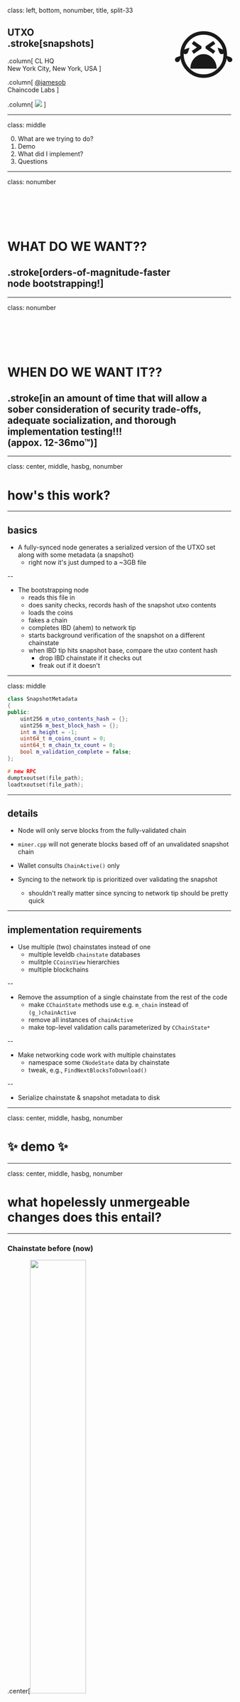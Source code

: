
class: left, bottom, nonumber, title, split-33


## UTXO<br> .stroke[snapshots]

.column[
CL HQ<br /> New York City, New York, USA
]

.column[
[@jamesob](https://twitter.com/jamesob)<br />Chaincode Labs
]

.column[
<img class="bottom right chaincode-img" src="https://chaincode.com/img/chaincode.jpg" />
]

---

class: middle

0. What are we trying to do?
0. Demo
0. What did I implement?
0. Questions

<!--
0. Libs
0. Examples
   - Accepting a new block
   - Mining a block
   - Constructing a transaction
   - Looking up a transaction (`getrawtransaction`)
   - Building and maintaining a transaction index (`txindex`)
0. Future work
-->

---

class: nonumber

<div style="margin-top: 120px;"></div>

# WHAT DO WE WANT??
## .stroke[orders-of-magnitude-faster<br />node bootstrapping!]

 
---

class: nonumber

<div style="margin-top: 120px;"></div>
                          
# WHEN DO WE WANT IT??
## .stroke[in an amount of time that will allow a sober consideration of security trade-offs, adequate socialization, and thorough implementation testing!!!<br />(appox. 12-36mo™)]

---

class: center, middle, hasbg, nonumber

# how's this work?

---

## basics

- A fully-synced node generates a serialized version of the UTXO set along
  with some metadata (a snapshot)
  - right now it's just dumped to a ~3GB file

--

- The bootstrapping node 
  - reads this file in 
  - does sanity checks, records hash of the snapshot utxo contents
  - loads the coins
  - fakes a chain
  - completes IBD (ahem) to network tip
  - starts background verification of the snapshot on a different chainstate
  - when IBD tip hits snapshot base, compare the utxo content hash
    - drop IBD chainstate if it checks out
    - freak out if it doesn't
  
---

class: middle

```cpp
class SnapshotMetadata
{
public:
    uint256 m_utxo_contents_hash = {};
    uint256 m_best_block_hash = {};
    int m_height = -1;
    uint64_t m_coins_count = 0;
    uint64_t m_chain_tx_count = 0;
    bool m_validation_complete = false;
};
```

```cpp
# new RPC
dumptxoutset(file_path);
loadtxoutset(file_path);
```
 
---

## details

- Node will only serve blocks from the fully-validated chain

- `miner.cpp` will not generate blocks based off of an unvalidated snapshot
  chain

- Wallet consults `ChainActive()` only

- Syncing to the network tip is prioritized over validating the snapshot
  - shouldn't really matter since syncing to network tip should be pretty quick

---

## implementation requirements

- Use multiple (two) chainstates instead of one
  - multiple leveldb `chainstate` databases
  - mulitple `CCoinsView` hierarchies
  - multiple blockchains

--

- Remove the assumption of a single chainstate from the rest of the
  code
  - make `CChainState` methods use e.g. `m_chain` instead of `(g_)chainActive`
  - remove all instances of `chainActive`
  - make top-level validation calls parameterized by `CChainState*`

--

- Make networking code work with multiple chainstates
  - namespace some `CNodeState` data by chainstate
  - tweak, e.g., `FindNextBlocksToDownload()`

--

- Serialize chainstate & snapshot metadata to disk

---

class: center, middle, hasbg, nonumber

# ✨ demo ✨

---

class: center, middle, hasbg, nonumber

# what hopelessly unmergeable changes does this entail?

---
 
### Chainstate before (now)

.center[<img src="./img/chainstate-now.png" width="50%" /><br />.caption[Chainstate now]]
  
---

### Chainstate after (`utxo-dumpload`)

.center[<img src="./img/chainstate-after.png" width="65%" /><br />.caption[Chainstate after]]

---

### get ready to see a lot of this

```diff
  {
      // Advertise our address
-     if (fListen && !IsInitialBlockDownload())
+     if (fListen && !ActiveChainstate()->IsInitialBlockDownload())
      {
```

### and this

```diff
// FlushStateToDisk generates a ChainStateFlushed callback, which we should avoid missing
-    if (pcoinsTip != nullptr) {
-        FlushStateToDisk();
+    for (std::shared_ptr<CChainState> chainstate : g_chainstate_manager.GetAll()) {
+        FlushStateToDisk(chainstate->GetCoinsCache());
     }
```

---

class: center, middle, hasbg, nonumber

# remember how ibd works?

---

## ibd

- `SendMessages()`: if we don't have any eligible peers we're currently
  syncing headers from, assign one and send `GETHEADERS`.

--

- Peer replies with a `HEADERS` message, which we call
  `ProcessHeadersMessage()` on.

--

- `ProcessHeadersMessage()` queues a follow-on `HEADERS` request if our peer 
  sent over a message containing `MAX_HEADERS_RESULTS`.

--

- There is a clause for direct-fetching a block communicated from just-received
  headers (i.e. immediately queueing a `GETDATA`) if our tip is very recent,
  but that's not relevant here.

--

- Meanwhile in `SendMessage()`, we use `FindNextBlocksToDownload()` to request
  up to `MAX_BLOCKS_IN_TRANSIT_PER_PEER` blocks.

---

class: smallcode

## fetching blocks diff

```diff
-        if (!pto->fClient && ((fFetch && !pto->m_limited_node) || !IsInitialBlockDownload()) && state.nBlocksInFlight < MAX_BLOCKS_IN_TRANSIT_PER_PEER) {
-            std::vector<const CBlockIndex*> vToDownload;
-            NodeId staller = -1;
-            FindNextBlocksToDownload(pto->GetId(), MAX_BLOCKS_IN_TRANSIT_PER_PEER - state.nBlocksInFlight, vToDownload, staller, consensusParams);

[...]

+        std::vector<std::shared_ptr<CChainState>> chainstates_to_service;
+
+        // Service the snapshot chainstate first - more important to get to the
+        // network's tip quickly than do the background validation on the
+        // snapshot.
+        //
+        if (g_chainstate_manager.m_snapshot_chainstate) {
+            chainstates_to_service.push_back(g_chainstate_manager.m_snapshot_chainstate);
+        }
+        if (g_chainstate_manager.m_ibd_chainstate) {
+            chainstates_to_service.push_back(g_chainstate_manager.m_ibd_chainstate);
+        }
+        int requests_available = MAX_BLOCKS_IN_TRANSIT_PER_PEER - state.nBlocksInFlight;
+
+        for (std::shared_ptr<CChainState> chainstate : chainstates_to_service) {
+            if (!pto->fClient && ((fFetch && !pto->m_limited_node) || !chainstate->IsInitialBlockDownload()) && state.nBlocksInFlight < MAX_BLOCKS_IN_TRANSIT_PER_PEER) {
+                std::vector<const CBlockIndex*> vToDownload;
+                NodeId staller = -1;
+                FindNextBlocksToDownload(chainstate, pto->GetId(), requests_available, vToDownload, staller, consensusParams);

```

- Service *all* chainstates (prioritizing the snapshot)
- Parameterize `FindNextBlocksToDownload()` by chainstate
- (not shown) replace `CNodeState->pindexLastCommonBlock` for
  `chainstate_to_last_common_block`

---

class: smallcode

## which chain do I append to?

```diff
@@ -2742,7 +2801,12 @@ bool static ProcessMessage(CNode* pfrom, const std::string& strCommand, CDataStr
   // we have a chain with at least nMinimumChainWork), and we ignore
   // compact blocks with less work than our tip, it is safe to treat
   // reconstructed compact blocks as having been requested.
-  ProcessNewBlock(chainparams, pblock, /*fForceProcessing=*/true, &fNewBlock);
+  CChainState* relevant_chain;
+  {
+      LOCK(cs_main);
+      relevant_chain = g_chainstate_manager.GetChainstateForNewBlock(pblock->GetHash()).get();
+  }
+  ProcessNewBlock(relevant_chain, chainparams, pblock, /*fForceProcessing=*/true, &fNewBlock);
```
in `validation.h`:
```diff
+    /**
+     * Return the relevant chainstate for a new block.
+     *
+     * Because the use of UTXO snapshots requires the simultaneous maintenance
+     * of two chainstates, When a new block message arrives, we have to decide
+     * somehow which chain we should attempt to append it to.
+     *
+     * If our most-work chain hasn't seen the incoming blockhash, return that.
+     * Otherwise we're likely receiving a block that has already been assumed
+     * valid by the snapshot chain, so attempt to append that to the validation
+     * chain.
+     */
+    std::shared_ptr<CChainState> GetChainstateForNewBlock(const uint256& blockhash) EXCLUSIVE_LOCKS_REQUIRED(cs_main)
+    {
+        if (m_snapshot_chainstate && 
+               !m_snapshot_chainstate->m_chain.Contains(LookupBlockIndex(blockhash))) {
+            return m_snapshot_chainstate;
+        }
+        return m_ibd_chainstate;
+    }
+
+};
```

---

## the only other non-trivial changes

are in `init.cpp`:
- load snapshot metadata off disk if it exists
- do initialization for each chainstate relevant

everything else basically just refers to 
- `ChainActive()`
- `ActiveChainstate()`
- `ActiveChainstate()->GetCoinsCache()`

---

class: smallcode

<div style="position: absolute; left: 600px; top: 100px; font-size: 120px;">
😭
</div>

<pre class="remark-code" style="margin-top: 40px;">
<code class="remark-code" style="overflow: visible;">
 src/bench/block_assemble.cpp         |  15 +-
 src/bench/duplicate_inputs.cpp       |  13 +-
 src/chain.cpp                        |  15 ++
 src/chain.h                          |   3 +
 src/coins.h                          |   1 +
 src/dbwrapper.cpp                    |   7 +
 src/dbwrapper.h                      |   7 +
 src/index/base.cpp                   |  16 +-
 src/index/txindex.cpp                |   2 +-
 src/init.cpp                         | 210 +++++++++++---------
 src/interfaces/chain.cpp             |  28 +--
 src/interfaces/node.cpp              |  12 +-
 src/miner.cpp                        |   2 +-
 src/net_processing.cpp               | 277 +++++++++++++++++---------
 src/node/transaction.cpp             |   2 +-
 src/policy/fees.cpp                  |   2 +-
 src/qt/test/wallettests.cpp          |   2 +-
 src/rest.cpp                         |  27 +--
 src/rpc/blockchain.cpp               | 287 +++++++++++++++++----------
 src/rpc/mining.cpp                   |  32 +--
 src/rpc/rawtransaction.cpp           |  21 +-
 src/test/denialofservice_tests.cpp   |   4 +-
 src/test/miner_tests.cpp             |  70 +++----
 src/test/test_bitcoin.cpp            |  14 +-
 src/test/txvalidationcache_tests.cpp |  43 ++--
 src/test/validation_block_tests.cpp  |  10 +-
 src/txdb.cpp                         |   2 +-
 src/txdb.h                           |  13 +-
 src/txmempool.h                      |  12 +-
 src/utxoset.h                        |  80 ++++++++
 src/validation.cpp                   | 809 ++++++++++++++++++++++++++++++++++++++++-----------------------------------
 src/validation.h                     | 883 +++++++++++++++++++++++++++++++++++++++++++++++++++++++++++++++++++++++++++++-----
 src/validationinterface.cpp          |   1 +
 src/wallet/rpcwallet.cpp             |   2 +-
 src/wallet/test/wallet_tests.cpp     |  20 +-
 src/wallet/wallet.cpp                |  15 +-
 test/functional/feature_dbcrash.py   |   3 +-
 <br />
 <b>37 files changed, 2067 insertions(+), 895 deletions(-)</b>
</code>
</pre>

---

# unsolved mysteries

- how should this affect pruning (which is almost certainly broken atm)?
- split `dbcache` down the middle?
- `ValidationInterface` clients? 
  - going to bungle up `txindex`?
- on-disk block locality will be affected
- `cs_main` still be locking everythang

--

<div style="margin-top: 80px;">
(not even gonna talk about an <code>assumeutxo</code> parameter, P2P changes, or -- god
  forbid -- a soft fork)
</div>

## .center[.stroke[12-36mo™]]

---

# todo

- think through aforementioned (VI, pruning)
- mitigate diff size
- split into digestible commits
- write some (i.e. a lot of) tests
- q4u: how much refactoring should I attempt to roll into this project?
  - inclined to minimize, but also a good opportunity
  - lock-splitting, code-shuffling especially appealing

---

class: left, bottom, nonumber, title, split-33

## .stroke[thanks]
